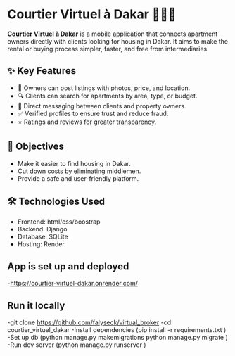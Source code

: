 # Courtier Virtuel à Dakar 🏡🇸🇳

**Courtier Virtuel à Dakar** is a mobile application that connects apartment owners directly with clients looking for housing in Dakar. It aims to make the rental or buying process simpler, faster, and free from intermediaries.

## ✨ Key Features

- 📸 Owners can post listings with photos, price, and location.
- 🔍 Clients can search for apartments by area, type, or budget.
- 💬 Direct messaging between clients and property owners.
- ✅ Verified profiles to ensure trust and reduce fraud.
- ⭐ Ratings and reviews for greater transparency.

## 🎯 Objectives

- Make it easier to find housing in Dakar.
- Cut down costs by eliminating middlemen.
- Provide a safe and user-friendly platform.

## 🛠️ Technologies Used

- Frontend: html/css/boostrap 
- Backend: Django 
- Database: SQLite 
- Hosting:  Render
## App is set up and deployed 
-https://courtier-virtuel-dakar.onrender.com/
## Run it locally 
-git clone https://github.com/falyseck/virtual_broker 
-cd courtier_virtuel_dakar
-Install dependencies (pip install -r requirements.txt
)
-Set up db (python manage.py makemigrations
python manage.py migrate
)
-Run dev server (python manage.py runserver
)


